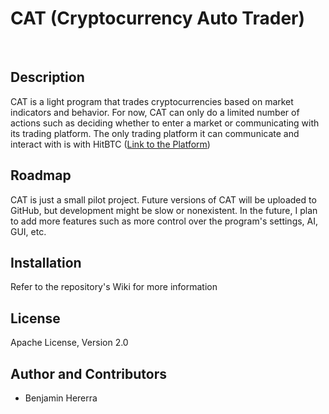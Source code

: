 CAT (Cryptocurrency Auto Trader)
================================

<br/>

Description
-----------

CAT is a light program that trades cryptocurrencies based on market indicators and behavior.
For now, CAT can only do a limited number of actions such as deciding whether to enter a market or communicating with its trading platform.
The only trading platform it can communicate and interact with is with HitBTC ([Link to the Platform](https://HitBTC.com))

Roadmap
-------

CAT is just a small pilot project. Future versions of CAT will be uploaded to GitHub, but development might be slow or nonexistent.
In the future, I plan to add more features such as more control over the program's settings, AI, GUI, etc.

Installation
------------
Refer to the repository's Wiki for more information

License
-------
Apache License, Version 2.0

Author and Contributors
-----------------------
- Benjamin Hererra
